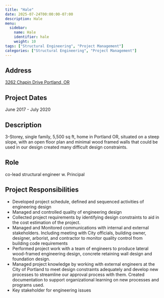 ```yaml
---
title: "Hale"
date: 2025-07-24T00:00:00-07:00
description: Hale
menu:
  sidebar:
    name: Hale
    identifier: hale
    weight: 10
tags: ["Structural Engineering", "Project Management"]
categories: ["Structural Engineering", "Project Management"]
---
```


## Address
[3262 Chapin Drive Portland, OR](https://www.google.com/maps/place/3262+NW+Chapin+Dr,+Portland,+OR+97229)

## Project Dates
June 2017 - July 2020

## Description
3-Storey, single family, 5,500 sq ft, home in Portland OR, situated on a steep slope, with an open floor plan and minimal wood framed walls that could be used in our design created many difficult design constraints.

## Role
co-lead structural engineer w. Principal

## Project Responsibilities
- Developed project schedule, defined and sequenced activities of engineering design 
- Managed and controlled quality of engineering design
- Collected project requirements by identifying design constraints to aid in the cost estimation of the project.
- Managed and Monitored communications with internal and external stakeholders. Including meeting with City officials, building owner, designer, arborist, and contractor to monitor quality control from building code requirements
- Performed project work with a team of engineers to produce lateral wood-framed engineering design, concrete retaining wall design and foundation design.
- Managed project knowledge by working with external engineers at the City of Portland to meet design constraints adequately and develop new processes to streamline our approval process with them. Created documentation to support organizational learning on new processes and programs used.
- Key stakeholder for engineering issues